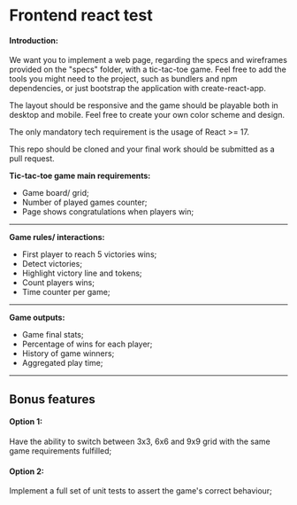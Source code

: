# Frontend react test

#### **Introduction:**
We want you to implement a web page, regarding the specs and wireframes provided on the "specs" folder, with a tic-tac-toe game. 
Feel free to add the tools you might need to the project, such as bundlers and npm dependencies, or just bootstrap the application with create-react-app. 

The layout should be responsive and the game should be playable both in desktop and mobile. Feel free to create your own color scheme and design.

The only mandatory tech requirement is the usage of React >= 17.

This repo should be cloned and your final work should be submitted as a pull request.

 **Tic-tac-toe game main requirements:**
- Game board/ grid;
- Number of played games counter;
- Page shows congratulations when players win;
___
 **Game rules/ interactions:**
- First player to reach 5 victories wins;
- Detect victories;
- Highlight victory line and tokens;
- Count players wins;
- Time counter per game;
___
 **Game outputs:**
- Game final stats;
- Percentage of wins for each player;
- History of game winners;
- Aggregated play time;
___
## Bonus features
#### **Option 1:**
Have the ability to switch between 3x3, 6x6 and 9x9 grid with the same game requirements fulfilled;

#### **Option 2:**
Implement a full set of unit tests to assert the game's correct behaviour;

